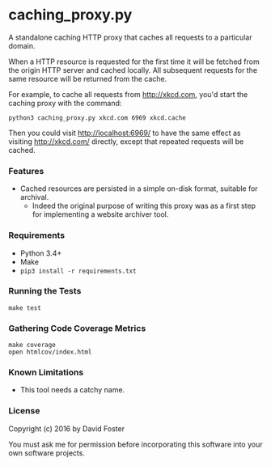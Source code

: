 # caching_proxy.py

A standalone caching HTTP proxy that caches all requests to a particular domain.

When a HTTP resource is requested for the first time it will be fetched from the origin HTTP server and cached locally. All subsequent requests for the same resource will be returned from the cache.

For example, to cache all requests from <http://xkcd.com>, you'd start the caching proxy with the command:

```
python3 caching_proxy.py xkcd.com 6969 xkcd.cache
```

Then you could visit <http://localhost:6969/> to have the same effect as visiting <http://xkcd.com/> directly, except that repeated requests will be cached.

### Features

* Cached resources are persisted in a simple on-disk format, suitable for archival.
    * Indeed the original purpose of writing this proxy was as a first step
      for implementing a website archiver tool.

### Requirements

* Python 3.4+
* Make
* `pip3 install -r requirements.txt`

### Running the Tests

```
make test
```

### Gathering Code Coverage Metrics

```
make coverage
open htmlcov/index.html
```

### Known Limitations

* This tool needs a catchy name.

### License

Copyright (c) 2016 by David Foster

You must ask me for permission before incorporating this software into your own
software projects.
